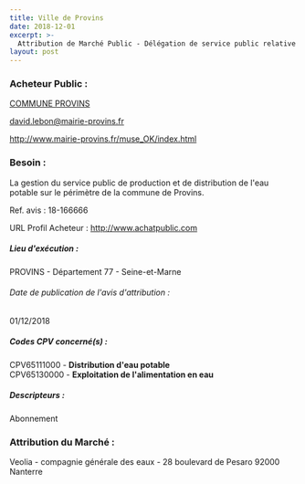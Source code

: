 ```yaml
---
title: Ville de Provins
date: 2018-12-01
excerpt: >-
  Attribution de Marché Public - Délégation de service public relative à la gestion du service public d'eau potable de la ville de Provins
layout: post
---
```


### Acheteur Public : 
<a href="/acheteur-33/siren-217703792"> COMMUNE PROVINS</a><br/>



david.lebon@mairie-provins.fr


http://www.mairie-provins.fr/muse_OK/index.html
### Besoin :

La gestion du service public de production et de distribution de l'eau potable sur le périmètre de la commune de Provins.

Ref. avis : 18-166666

URL Profil Acheteur : http://www.achatpublic.com

##### Lieu d'exécution :

PROVINS - Département 77 - Seine-et-Marne

###### Date de publication de l'avis d'attribution : 
01/12/2018

##### Codes CPV concerné(s) :
CPV65111000 - **Distribution d'eau potable** <br/>
CPV65130000 - **Exploitation de l'alimentation en eau** <br/>

##### Descripteurs :
Abonnement <br/>

### Attribution du Marché :
Veolia - compagnie générale des eaux - 28 boulevard de Pesaro 92000 Nanterre <br/>
